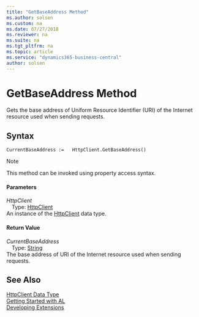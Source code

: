 ```yaml
---
title: "GetBaseAddress Method"
ms.author: solsen
ms.custom: na
ms.date: 07/27/2018
ms.reviewer: na
ms.suite: na
ms.tgt_pltfrm: na
ms.topic: article
ms.service: "dynamics365-business-central"
author: solsen
---
```

[//]: # (START>DO_NOT_EDIT)
[//]: # (IMPORTANT:Do not edit any of the content between here and the END>DO_NOT_EDIT.)
[//]: # (Any modifications should be made in the .resx files in the ModernDev repo.)
# GetBaseAddress Method
Gets the base address of Uniform Resource Identifier (URI) of the Internet resource used when sending requests.

## Syntax
```
CurrentBaseAddress :=   HttpClient.GetBaseAddress()
```
> [!NOTE]  
> This method can be invoked using property access syntax.  

#### Parameters
*HttpClient*  
&emsp;Type: [HttpClient](httpclient-data-type.md)  
An instance of the [HttpClient](httpclient-data-type.md) data type.  

#### Return Value
*CurrentBaseAddress*  
&emsp;Type: [String](string-data-type.md)  
The base address of URI of the Internet resource used when sending requests.  


[//]: # (IMPORTANT: END>DO_NOT_EDIT)
## See Also
[HttpClient Data Type](httpclient-data-type.md)  
[Getting Started with AL](../devenv-get-started.md)  
[Developing Extensions](../devenv-dev-overview.md)